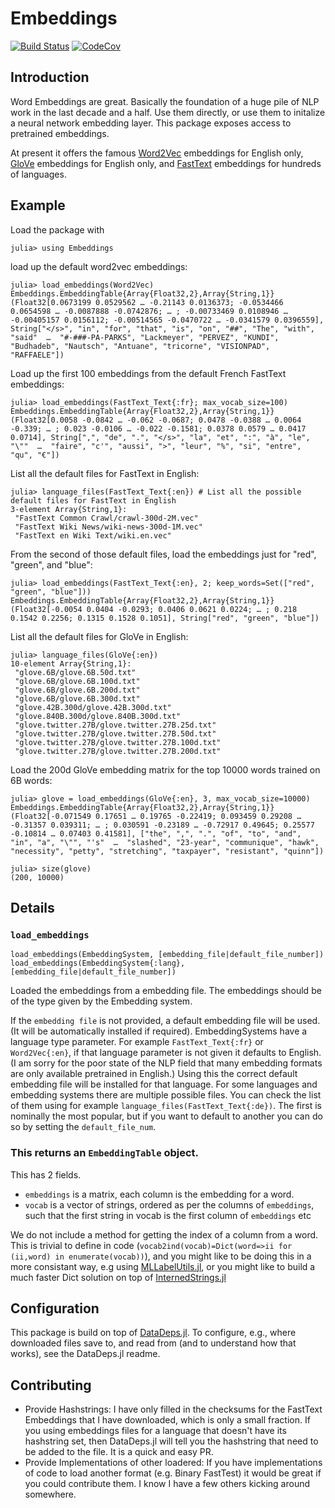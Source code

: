 # Embeddings


[![Build Status](https://travis-ci.org/JuliaText/Embeddings.jl.svg?branch=master)](https://travis-ci.org/JuliaText/Embeddings.jl)
[![CodeCov](https://codecov.io/gh/JuliaText/Embeddings.jl/branch/master/graph/badge.svg)](https://codecov.io/gh/JuliaText/Embeddings.jl)



## Introduction

Word Embeddings are great.
Basically the foundation of a huge pile of NLP work in the last decade and a half.
Use them directly, or use them to initalize a neural network embedding layer.
This package exposes access to pretrained embeddings.

At present it offers the famous [Word2Vec](https://code.google.com/archive/p/word2vec/) embeddings for English only, [GloVe](https://nlp.stanford.edu/projects/glove/) embeddings for English only, and [FastText](https://fasttext.cc/) embeddings for hundreds of languages.


## Example

Load the package with

```
julia> using Embeddings
```


load up the default word2vec embeddings:
```
julia> load_embeddings(Word2Vec) 
Embeddings.EmbeddingTable{Array{Float32,2},Array{String,1}}(Float32[0.0673199 0.0529562 … -0.21143 0.0136373; -0.0534466 0.0654598 … -0.0087888 -0.0742876; … ; -0.00733469 0.0108946 … -0.00405157 0.0156112; -0.00514565 -0.0470722 … -0.0341579 0.0396559], String["</s>", "in", "for", "that", "is", "on", "##", "The", "with", "said"  …  "#-###-PA-PARKS", "Lackmeyer", "PERVEZ", "KUNDI", "Budhadeb", "Nautsch", "Antuane", "tricorne", "VISIONPAD", "RAFFAELE"])
```


Load up the first 100 embeddings from the default French FastText embeddings:
```
julia> load_embeddings(FastText_Text{:fr}; max_vocab_size=100) 
Embeddings.EmbeddingTable{Array{Float32,2},Array{String,1}}(Float32[0.0058 -0.0842 … -0.062 -0.0687; 0.0478 -0.0388 … 0.0064 -0.339; … ; 0.023 -0.0106 … -0.022 -0.1581; 0.0378 0.0579 … 0.0417 0.0714], String[",", "de", ".", "</s>", "la", "et", ":", "à", "le", "\""  …  "faire", "c'", "aussi", ">", "leur", "%", "si", "entre", "qu", "€"])
```


List all the default files for FastText in English:
```
julia> language_files(FastText_Text{:en}) # List all the possible default files for FastText in English
3-element Array{String,1}:
 "FastText Common Crawl/crawl-300d-2M.vec"
 "FastText Wiki News/wiki-news-300d-1M.vec"
 "FastText en Wiki Text/wiki.en.vec"
```

From the second of those default files, load the embeddings just for "red", "green", and "blue": 
```
julia> load_embeddings(FastText_Text{:en}, 2; keep_words=Set(["red", "green", "blue"]))
Embeddings.EmbeddingTable{Array{Float32,2},Array{String,1}}(Float32[-0.0054 0.0404 -0.0293; 0.0406 0.0621 0.0224; … ; 0.218 0.1542 0.2256; 0.1315 0.1528 0.1051], String["red", "green", "blue"])
```

List all the default files for GloVe in English:
```
julia> language_files(GloVe{:en})
10-element Array{String,1}:
 "glove.6B/glove.6B.50d.txt"
 "glove.6B/glove.6B.100d.txt"
 "glove.6B/glove.6B.200d.txt"
 "glove.6B/glove.6B.300d.txt"
 "glove.42B.300d/glove.42B.300d.txt"
 "glove.840B.300d/glove.840B.300d.txt"
 "glove.twitter.27B/glove.twitter.27B.25d.txt"
 "glove.twitter.27B/glove.twitter.27B.50d.txt"
 "glove.twitter.27B/glove.twitter.27B.100d.txt"
 "glove.twitter.27B/glove.twitter.27B.200d.txt"
```

Load the 200d GloVe embedding matrix for the top 10000 words trained on 6B words:
```
julia> glove = load_embeddings(GloVe{:en}, 3, max_vocab_size=10000)
Embeddings.EmbeddingTable{Array{Float32,2},Array{String,1}}(Float32[-0.071549 0.17651 … 0.19765 -0.22419; 0.093459 0.29208 … -0.31357 0.039311; … ; 0.030591 -0.23189 … -0.72917 0.49645; 0.25577 -0.10814 … 0.07403 0.41581], ["the", ",", ".", "of", "to", "and", "in", "a", "\"", "'s"  …  "slashed", "23-year", "communique", "hawk", "necessity", "petty", "stretching", "taxpayer", "resistant", "quinn"])

julia> size(glove)
(200, 10000)
```

## Details


### `load_embeddings`

    load_embeddings(EmbeddingSystem, [embedding_file|default_file_number])
    load_embeddings(EmbeddingSystem{:lang}, [embedding_file|default_file_number])

Loaded the embeddings from a embedding file.
The embeddings should be of the type given by the Embedding system.

If the `embedding file` is not provided, a default embedding file will be used.
(It will be automatically installed if required).
EmbeddingSystems have a language type parameter.
For example `FastText_Text{:fr}` or `Word2Vec{:en}`, if that language parameter is not given it defaults to English.
(I am sorry for the poor state of the NLP field that many embedding formats are only available pretrained in English.)
Using this the correct  default embedding file will be installed for that language.
For some languages and embedding systems there are multiple possible files.
You can check the list of them using for example `language_files(FastText_Text{:de})`.
The first is nominally the most popular, but if you want to default to another you can do so by setting the `default_file_num`.

### This returns an `EmbeddingTable` object.
This has 2 fields.

 - `embeddings` is a matrix, each column is the embedding for a word.
 - `vocab` is a vector of strings, ordered as per the columns of `embeddings`, such that the first string in vocab is the first column of `embeddings` etc

We do not include a method for getting the index of a column from a word.
This is trivial to define in code (`vocab2ind(vocab)=Dict(word=>ii for (ii,word) in enumerate(vocab))`),
and you might like to be doing this in a more consistant way, e.g using [MLLabelUtils.jl](https://github.com/JuliaML/MLLabelUtils.jl),
or you might like to build a much faster Dict solution on top of [InternedStrings.jl](https://github.com/JuliaString/InternedStrings.jl)


## Configuration
This package is build on top of [DataDeps.jl](https://github.com/oxinabox/DataDeps.jl).
To configure, e.g., where downloaded files save to, and read from (and to understand how that works),
see the DataDeps.jl readme.


## Contributing

 - Provide Hashstrings: I have only filled in the checksums for the FastText Embeddings that I have downloaded, which is only a small fraction. If you using embeddings files for a language that doesn't have its hashstring set, then DataDeps.jl will tell you the hashstring that need to be added to the file. It is a quick and easy PR.
 - Provide Implementations of other loadered: If you have implementations of code to load another format (e.g. Binary FastTest) it would be great if you could contribute them. I know I have a few others kicking around somewhere.
